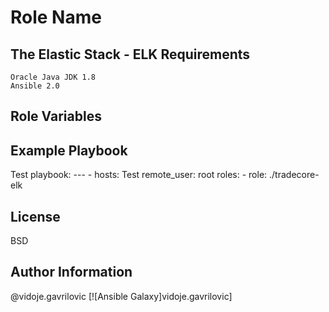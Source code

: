 Role Name
=========
The Elastic Stack - ELK
Requirements
------------
	Oracle Java JDK 1.8
	Ansible 2.0
Role Variables
--------------


Example Playbook
----------------
Test playbook:
	---
	- hosts: Test
	  remote_user: root
	  roles:
	    - role: ./tradecore-elk


License
-------
BSD

Author Information
------------------
@vidoje.gavrilovic
[![Ansible Galaxy]vidoje.gavrilovic]
